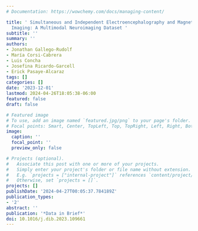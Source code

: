 ```yaml
---
# Documentation: https://wowchemy.com/docs/managing-content/

title: ' Simultaneous and Independent Electroencephalography and Magnetic Resonance
  Imaging: A Multimodal Neuroimaging Dataset '
subtitle: ''
summary: ''
authors:
- Jonathan Gallego-Rudolf
- María Corsi-Cabrera
- Luis Concha
- Josefina Ricardo-Garcell
- Erick Pasaye-Alcaraz
tags: []
categories: []
date: '2023-12-01'
lastmod: 2024-04-26T18:05:38-06:00
featured: false
draft: false

# Featured image
# To use, add an image named `featured.jpg/png` to your page's folder.
# Focal points: Smart, Center, TopLeft, Top, TopRight, Left, Right, BottomLeft, Bottom, BottomRight.
image:
  caption: ''
  focal_point: ''
  preview_only: false

# Projects (optional).
#   Associate this post with one or more of your projects.
#   Simply enter your project's folder or file name without extension.
#   E.g. `projects = ["internal-project"]` references `content/project/deep-learning/index.md`.
#   Otherwise, set `projects = []`.
projects: []
publishDate: '2024-04-27T00:05:37.784189Z'
publication_types:
- '2'
abstract: ''
publication: '*Data in Brief*'
doi: 10.1016/j.dib.2023.109661
---
```

